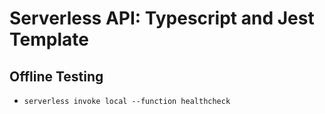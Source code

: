 # Serverless API: Typescript and Jest Template

## Offline Testing

-   `serverless invoke local --function healthcheck`
